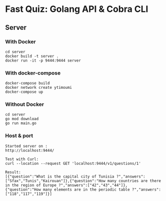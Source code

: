 # Fast Quiz: Golang API & Cobra CLI

## Server

### With Docker
````
cd server
docker build -t server .
docker run -it -p 9444:9444 server
````
### With docker-compose
````
docker-compose build
docker network create ytimoumi
docker-compose up
````
### Without Docker
````
cd server
go mod download
go run main.go
````
### Host & port
````
Started server on : 
http://localhost:9444/

Test with Curl:
curl --location --request GET 'localhost:9444/v1/questions/1'

Result:
[{"question":"What is the capital city of Tunisia ?","answers":["Sfax","Tunis","Kairouan"]},{"question":"How many countries are there in the region of Europe ?","answers":["42","43","44"]},{"question":"How many elements are in the periodic table ?","answers":["118","117","119"]}]
````
